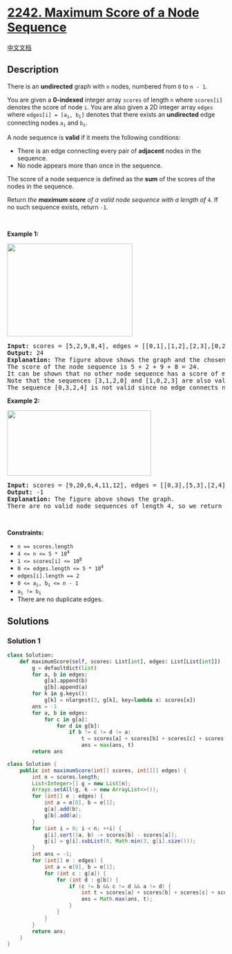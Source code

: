 # [2242. Maximum Score of a Node Sequence](https://leetcode.com/problems/maximum-score-of-a-node-sequence)

[中文文档](/solution/2200-2299/2242.Maximum%20Score%20of%20a%20Node%20Sequence/README.md)

<!-- tags:Graph,Array,Enumeration,Sorting -->

## Description

<p>There is an <strong>undirected</strong> graph with <code>n</code> nodes, numbered from <code>0</code> to <code>n - 1</code>.</p>

<p>You are given a <strong>0-indexed</strong> integer array <code>scores</code> of length <code>n</code> where <code>scores[i]</code> denotes the score of node <code>i</code>. You are also given a 2D integer array <code>edges</code> where <code>edges[i] = [a<sub>i</sub>, b<sub>i</sub>]</code> denotes that there exists an <strong>undirected</strong> edge connecting nodes <code>a<sub>i</sub></code> and <code>b<sub>i</sub></code>.</p>

<p>A node sequence is <b>valid</b> if it meets the following conditions:</p>

<ul>
	<li>There is an edge connecting every pair of <strong>adjacent</strong> nodes in the sequence.</li>
	<li>No node appears more than once in the sequence.</li>
</ul>

<p>The score of a node sequence is defined as the <strong>sum</strong> of the scores of the nodes in the sequence.</p>

<p>Return <em>the <strong>maximum score</strong> of a valid node sequence with a length of </em><code>4</code><em>. </em>If no such sequence exists, return<em> </em><code>-1</code>.</p>

<p>&nbsp;</p>
<p><strong class="example">Example 1:</strong></p>
<img alt="" src="./images/ex1new3.png" style="width: 290px; height: 215px;" />
<pre>
<strong>Input:</strong> scores = [5,2,9,8,4], edges = [[0,1],[1,2],[2,3],[0,2],[1,3],[2,4]]
<strong>Output:</strong> 24
<strong>Explanation:</strong> The figure above shows the graph and the chosen node sequence [0,1,2,3].
The score of the node sequence is 5 + 2 + 9 + 8 = 24.
It can be shown that no other node sequence has a score of more than 24.
Note that the sequences [3,1,2,0] and [1,0,2,3] are also valid and have a score of 24.
The sequence [0,3,2,4] is not valid since no edge connects nodes 0 and 3.
</pre>

<p><strong class="example">Example 2:</strong></p>
<img alt="" src="./images/ex2.png" style="width: 333px; height: 151px;" />
<pre>
<strong>Input:</strong> scores = [9,20,6,4,11,12], edges = [[0,3],[5,3],[2,4],[1,3]]
<strong>Output:</strong> -1
<strong>Explanation:</strong> The figure above shows the graph.
There are no valid node sequences of length 4, so we return -1.
</pre>

<p>&nbsp;</p>
<p><strong>Constraints:</strong></p>

<ul>
	<li><code>n == scores.length</code></li>
	<li><code>4 &lt;= n &lt;= 5 * 10<sup>4</sup></code></li>
	<li><code>1 &lt;= scores[i] &lt;= 10<sup>8</sup></code></li>
	<li><code>0 &lt;= edges.length &lt;= 5 * 10<sup>4</sup></code></li>
	<li><code>edges[i].length == 2</code></li>
	<li><code>0 &lt;= a<sub>i</sub>, b<sub>i</sub> &lt;= n - 1</code></li>
	<li><code>a<sub>i</sub> != b<sub>i</sub></code></li>
	<li>There are no duplicate edges.</li>
</ul>

## Solutions

### Solution 1

<!-- tabs:start -->

```python
class Solution:
    def maximumScore(self, scores: List[int], edges: List[List[int]]) -> int:
        g = defaultdict(list)
        for a, b in edges:
            g[a].append(b)
            g[b].append(a)
        for k in g.keys():
            g[k] = nlargest(3, g[k], key=lambda x: scores[x])
        ans = -1
        for a, b in edges:
            for c in g[a]:
                for d in g[b]:
                    if b != c != d != a:
                        t = scores[a] + scores[b] + scores[c] + scores[d]
                        ans = max(ans, t)
        return ans
```

```java
class Solution {
    public int maximumScore(int[] scores, int[][] edges) {
        int n = scores.length;
        List<Integer>[] g = new List[n];
        Arrays.setAll(g, k -> new ArrayList<>());
        for (int[] e : edges) {
            int a = e[0], b = e[1];
            g[a].add(b);
            g[b].add(a);
        }
        for (int i = 0; i < n; ++i) {
            g[i].sort((a, b) -> scores[b] - scores[a]);
            g[i] = g[i].subList(0, Math.min(3, g[i].size()));
        }
        int ans = -1;
        for (int[] e : edges) {
            int a = e[0], b = e[1];
            for (int c : g[a]) {
                for (int d : g[b]) {
                    if (c != b && c != d && a != d) {
                        int t = scores[a] + scores[b] + scores[c] + scores[d];
                        ans = Math.max(ans, t);
                    }
                }
            }
        }
        return ans;
    }
}
```

<!-- tabs:end -->

<!-- end -->
